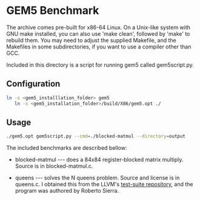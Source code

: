# GEM5 Benchmark

The archive comes pre-built for x86-64 Linux. On a Unix-like
system with GNU make installed, you can also use 'make clean',
followed by 'make' to rebuild them. You may need to adjust the
supplied Makefile, and the Makefiles in some subdirectories,
if you want to use a compiler other than GCC.

Included in this directory is a script for running gem5 called
gem5script.py.

## Configuration

```bash
ln -s <gem5_installlation_folder> gem5
   ln -s <gem5_installation_folder>/build/X86/gem5.opt ./
```

## Usage
```bash
./gem5.opt gem5script.py --cmd=./blocked-matmul --directory=output
```

The included benchmarks are described bellow:

*  blocked-matmul --- does a 84x84 register-blocked matrix multiply.
   Source is in blocked-matmul.c.

*  queens --- solves the N queens problem. Source and license is in
   queens.c. I obtained this from the LLVM's
   [test-suite repository](https://github.com/llvm-mirror/test-suite),
   and the program was authored by Roberto Sierra.

